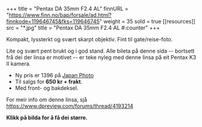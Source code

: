 +++
title = "Pentax DA 35mm F2.4 AL"
finnURL = "https://www.finn.no/bap/forsale/ad.html?finnkode=119646745&fks=119646745"
weight = 35
sold = true
[[resources]]
src = "*.jpg"
title = "Pentax DA 35mm F2.4 AL #:counter"
+++

Kompakt, lyssterkt og svært skarpt objektiv. Fint til gate/reise-foto.

 <!--more--> 

Lite og svært pent brukt og i god stand. Alle bileta på denne sida -- bortsett frå dei der linsa er motivet -- er teke nyleg med denne linsa på eit Pentax K3 II kamera.

* Ny pris er 1396 på [Japan Photo](https://www.japanphoto.no/pentax-smc-da-35mm-f-24-al)
* Til salgs for **650 kr + frakt**.
* Med front- og bakdeksel.

For meir info om denne linsa, sjå https://www.dpreview.com/forums/thread/4193214

**Klikk på bilda for å få dei større.**

